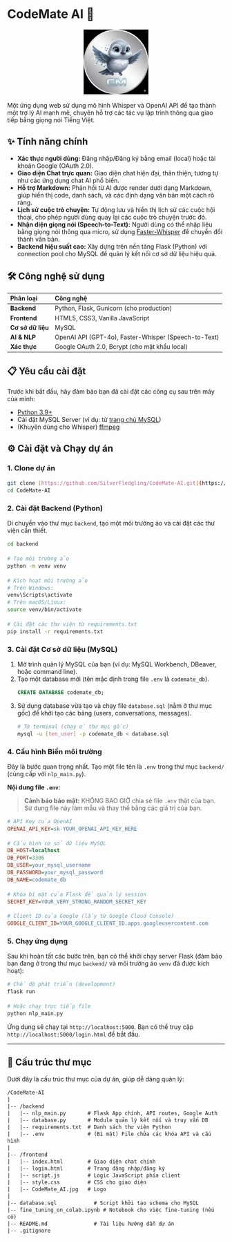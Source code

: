 
# CodeMate AI 🤖

<p align="center">
<img src="images/CodeMate_AI.png" alt="CodeMate AI Logo" width="150"/>
</p>

Một ứng dụng web sử dụng mô hình Whisper và OpenAI API để tạo thành một trợ lý AI mạnh mẽ, chuyên hỗ trợ các tác vụ lập trình thông qua giao tiếp bằng giọng nói Tiếng Việt.

## ✨ Tính năng chính

* **Xác thực người dùng:** Đăng nhập/Đăng ký bằng email (local) hoặc tài khoản Google (OAuth 2.0).
* **Giao diện Chat trực quan:** Giao diện chat hiện đại, thân thiện, tương tự như các ứng dụng chat AI phổ biến.
* **Hỗ trợ Markdown:** Phản hồi từ AI được render dưới dạng Markdown, giúp hiển thị code, danh sách, và các định dạng văn bản một cách rõ ràng.
* **Lịch sử cuộc trò chuyện:** Tự động lưu và hiển thị lịch sử các cuộc hội thoại, cho phép người dùng quay lại các cuộc trò chuyện trước đó.
* **Nhận diện giọng nói (Speech-to-Text):** Người dùng có thể nhập liệu bằng giọng nói thông qua micro, sử dụng [Faster-Whisper](https://github.com/SYSTRAN/faster-whisper) để chuyển đổi thành văn bản.
* **Backend hiệu suất cao:** Xây dựng trên nền tảng Flask (Python) với connection pool cho MySQL để quản lý kết nối cơ sở dữ liệu hiệu quả.

## 🛠️ Công nghệ sử dụng

| Phân loại | Công nghệ |
| :--- | :--- |
| **Backend** | Python, Flask, Gunicorn (cho production) |
| **Frontend** | HTML5, CSS3, Vanilla JavaScript |
| **Cơ sở dữ liệu** | MySQL |
| **AI & NLP** | OpenAI API (GPT-4o), Faster-Whisper (Speech-to-Text) |
| **Xác thực** | Google OAuth 2.0, Bcrypt (cho mật khẩu local) |

## 📋 Yêu cầu cài đặt

Trước khi bắt đầu, hãy đảm bảo bạn đã cài đặt các công cụ sau trên máy của mình:

* [Python 3.9+](https://www.python.org/)
* Cài đặt MySQL Server (ví dụ: từ [trang chủ MySQL](https://dev.mysql.com/downloads/mysql/))
* (Khuyên dùng cho Whisper) [ffmpeg](https://ffmpeg.org/download.html)

## ⚙️ Cài đặt và Chạy dự án

### 1. Clone dự án

```bash
git clone [https://github.com/SilverFledgling/CodeMate-AI.git](https://github.com/SilverFledgling/CodeMate-AI.git)
cd CodeMate-AI
````

### 2\. Cài đặt Backend (Python)

Di chuyển vào thư mục `backend`, tạo một môi trường ảo và cài đặt các thư viện cần thiết.

```bash
cd backend

# Tạo môi trường ảo
python -m venv venv

# Kích hoạt môi trường ảo
# Trên Windows:
venv\Scripts\activate
# Trên macOS/Linux:
source venv/bin/activate

# Cài đặt các thư viện từ requirements.txt
pip install -r requirements.txt
```

### 3\. Cài đặt Cơ sở dữ liệu (MySQL)

1.  Mở trình quản lý MySQL của bạn (ví dụ: MySQL Workbench, DBeaver, hoặc command line).
2.  Tạo một database mới (tên mặc định trong file `.env` là `codemate_db`).
    ```sql
    CREATE DATABASE codemate_db;
    ```
3.  Sử dụng database vừa tạo và chạy file `database.sql` (nằm ở thư mục gốc) để khởi tạo các bảng (users, conversations, messages).
    ```bash
    # Từ terminal (chạy ở thư mục gốc)
    mysql -u [ten_user] -p codemate_db < database.sql
    ```

### 4\. Cấu hình Biến môi trường

Đây là bước quan trọng nhất. Tạo một file tên là `.env` trong thư mục `backend/` (cùng cấp với `nlp_main.py`).

**Nội dung file `.env`:**

> **Cảnh báo bảo mật:** KHÔNG BAO GIỜ chia sẻ file `.env` thật của bạn. Sử dụng file này làm mẫu và thay thế bằng các giá trị của bạn.

```ini
# API Key của OpenAI
OPENAI_API_KEY=sk-YOUR_OPENAI_API_KEY_HERE

# Cấu hình cơ sở dữ liệu MySQL
DB_HOST=localhost
DB_PORT=3306
DB_USER=your_mysql_username
DB_PASSWORD=your_mysql_password
DB_NAME=codemate_db

# Khóa bí mật của Flask để quản lý session
SECRET_KEY=YOUR_VERY_STRONG_RANDOM_SECRET_KEY

# Client ID của Google (lấy từ Google Cloud Console)
GOOGLE_CLIENT_ID=YOUR_GOOGLE_CLIENT_ID.apps.googleusercontent.com
```

### 5\. Chạy ứng dụng

Sau khi hoàn tất các bước trên, bạn có thể khởi chạy server Flask (đảm bảo bạn đang ở trong thư mục `backend/` và môi trường ảo `venv` đã được kích hoạt):

```bash
# Chế độ phát triển (development)
flask run

# Hoặc chạy trực tiếp file
python nlp_main.py
```

Ứng dụng sẽ chạy tại `http://localhost:5000`. Bạn có thể truy cập `http://localhost:5000/login.html` để bắt đầu.

-----

## 🌳 Cấu trúc thư mục

Dưới đây là cấu trúc thư mục của dự án, giúp dễ dàng quản lý:

```
/CodeMate-AI
|
|-- /backend
|   |-- nlp_main.py       # Flask App chính, API routes, Google Auth
|   |-- database.py       # Module quản lý kết nối và truy vấn DB
|   |-- requirements.txt  # Danh sách thư viện Python
|   |-- .env              # (Bí mật) File chứa các khóa API và cấu hình
|
|-- /frontend
|   |-- index.html        # Giao diện chat chính
|   |-- login.html        # Trang đăng nhập/đăng ký
|   |-- script.js         # Logic JavaScript phía client
|   |-- style.css         # CSS cho giao diện
|   |-- CodeMate_AI.jpg   # Logo
|
|-- database.sql            # Script khởi tạo schema cho MySQL
|-- fine_tuning_on_colab.ipynb # Notebook cho việc fine-tuning (nếu có)
|-- README.md               # Tài liệu hướng dẫn dự án
|-- .gitignore
```

```
```
